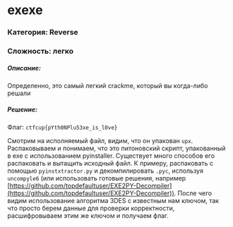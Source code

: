 # exexe

### Категория: Reverse
### Сложность: легко

##### Описание:

Определенно, это самый легкий crackme, который вы когда-либо решали

##### Решение:

Флаг: `ctfcup{pYth0NPlu53xe_is_l0ve}`

Смотрим на исполняемый файл, видим, что он упакован `upx`. Распаковываем и понимаем, что это питоновский скрипт, упакованный в exe с использованием pyinstaller. Существует много способов его распаковать и вытащить исходный файл. К примеру, распаковать с помощью `pyinstxtractor.py` и декомпилировать `.pyc`, используя `uncompyle6` (или использовать готовые решения, например [https://github.com/topdefaultuser/EXE2PY-Decompiler](https://github.com/topdefaultuser/EXE2PY-Decompiler)). После чего видим использование алгоритма 3DES с известным нам ключом, так что просто берем данные для проверки корректности, расшифровываем этим же ключом и получаем флаг.
